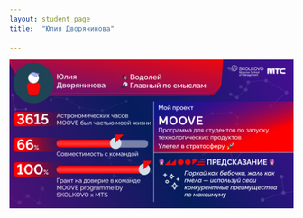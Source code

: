 ```yaml
---
layout: student_page
title:  "Юлия Дворянинова"

---
```


<img class="img-fluid" src="/img/posts/Юлия Дворянинова.png" alt="team">
